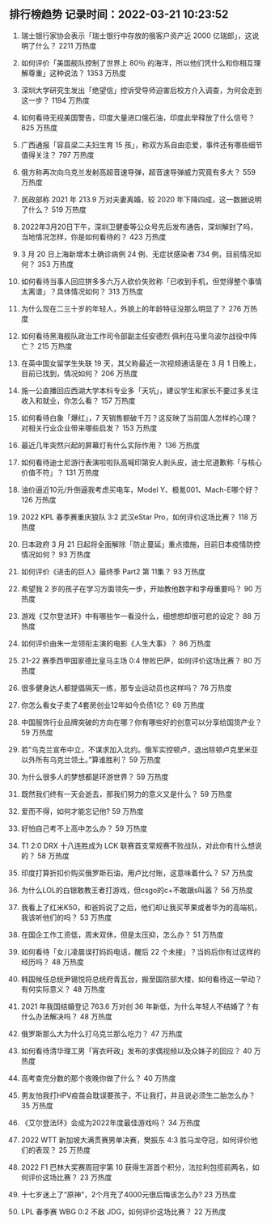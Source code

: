 
## 排行榜趋势 记录时间：2022-03-21 10:23:52
  
  1. 瑞士银行家协会表示「瑞士银行中存放的俄客户资产近 2000 亿瑞郎」，这说明了什么？ 2211 万热度
    
  2. 如何评价「美国舰队控制了世界上 80％ 的海洋，所以他们凭什么和你相互理解尊重」这种说法？ 1353 万热度
    
  3. 深圳大学研究生发出「绝望信」控诉受导师迫害后校方介入调查，为何会走到这一步？ 1194 万热度
    
  4. 如何看待无视美国警告，印度大量进口俄石油，印度此举释放了什么信号？ 825 万热度
    
  5. 广西通报「容县梁二夫妇生育 15 孩」，称双方系自由恋爱，事件还有哪些细节值得关注？ 797 万热度
    
  6. 俄方称再次向乌克兰发射高超音速导弹，超音速导弹威力究竟有多大？ 559 万热度
    
  7. 民政部称 2021 年 213.9 万对夫妻离婚，较 2020 年下降四成，这一数据说明了什么？ 519 万热度
    
  8. 2022年3月20日下午，深圳卫健委等公众号先后发布通告，深圳解封了吗，当地情况怎样，你是如何看待的？ 423 万热度
    
  9. 3 月 20 日上海新增本土确诊病例 24 例、无症状感染者 734 例，目前情况如何？ 353 万热度
    
  10. 如何看待当事人回应拼多多六万人砍价失败称「已收到手机，但觉得整个事情太离谱」？具体情况如何？ 313 万热度
    
  11. 为什么现在二三十岁的年轻人，外貌上的年龄特征没那么明显了？ 276 万热度
    
  12. 如何看待黑海舰队政治工作司令部副主任安德烈·佩利在马里乌波尔战役中阵亡？ 215 万热度
    
  13. 在英中国女留学生失联 19 天，其父称最近一次视频通话是在 3 月 1 日晚上，目前已找到，情况如何？ 206 万热度
    
  14. 施一公直播回应西湖大学本科专业多「天坑」，建议学生和家长不要过多关注收入和就业，你怎么看？ 157 万热度
    
  15. 如何看待白象「爆红」，7 天销售额破千万？这反映了当前国人怎样的心理？对相关行业企业带来哪些启发？ 153 万热度
    
  16. 最近几年突然兴起的屏幕灯有什么实际作用？ 136 万热度
    
  17. 如何看待迪士尼游行表演啦啦队高喊印第安人剥头皮，迪士尼道歉称「与核心价值不符」？ 131 万热度
    
  18. 油价逼近10元/升倒逼我考虑买电车，Model Y、极氪001、Mach-E哪个好？ 126 万热度
    
  19. 2022 KPL 春季赛重庆狼队 3:2 武汉eStar Pro，如何评价这场比赛？ 118 万热度
    
  20. 日本政府 3 月 21 日起将全面解除「防止蔓延」重点措施，目前日本疫情防控情况如何？ 93 万热度
    
  21. 如何评价《进击的巨人》最终季 Part2 第 11集？ 93 万热度
    
  22. 希望我 2 岁的孩子在学习方面领先一步，开始教他数字和字母重要吗？ 90 万热度
    
  23. 游戏《艾尔登法环》中有哪些乍一看没什么，细想想却很可悲的设定？ 88 万热度
    
  24. 如何评价由朱一龙领衔主演的电影《人生大事》？ 86 万热度
    
  25. 21-22 赛季西甲国家德比皇马主场 0:4 惨败巴萨，如何评价这场比赛？ 80 万热度
    
  26. 很多健身达人都提倡隔天一练，那专业运动员也这样吗？ 76 万热度
    
  27. 你怎么看女子卖了4套房创业12年如今负债1亿？ 69 万热度
    
  28. 中国服饰行业品牌突破的方向在哪？你有哪些好的创意可以分享给国货产业？ 59 万热度
    
  29. 若“乌克兰宣布中立，不谋求加入北约。俄军实控顿卢，退出除顿卢克里米亚以外所有乌克兰领土。”算谁胜利？ 59 万热度
    
  30. 为什么很多人的梦想都是环游世界？ 59 万热度
    
  31. 既然我们终有一天会逝去，那我们努力的意义又是什么？ 59 万热度
    
  32. 爱而不得，如何才能忘记他? 59 万热度
    
  33. 好怕自己考不上高中怎么办？ 59 万热度
    
  34. T1 2:0 DRX 十八连胜成为 LCK 联赛首支常规赛不败战队，对此你有什么想说的？ 58 万热度
    
  35. 印度打算折扣价购买俄罗斯石油，用卢比付账，这意味着什么？ 57 万热度
    
  36. 为什么LOL的白银敢教王者打游戏，但csgo的c+不敢跟s叫嚣？ 56 万热度
    
  37. 我看上了红米K50，和爸妈说了之后，他们却让我买苹果或者华为的高端机，我该听他们的吗？ 53 万热度
    
  38. 在国企工作工资低，周末双休，但是太压抑，怎么办？ 51 万热度
    
  39. 如何看待「女儿凌晨误打妈妈电话，醒后 22 个未接」？当妈后你有过这样的经历吗？ 48 万热度
    
  40. 韩国候任总统尹锡悦将总统府青瓦台，搬至国防部大楼，如何看待这一举动？有何实际意义？ 48 万热度
    
  41. 2021 年我国结婚登记 763.6 万对创 36 年新低，为什么年轻人不结婚了？有什么办法解决吗？ 48 万热度
    
  42. 俄罗斯那么大为什么打乌克兰那么吃力？ 47 万热度
    
  43. 如何看待清华理工男「宵衣旰政」发布的求偶视频以及众妹子的回应？ 40 万热度
    
  44. 高考查完分数的那个夜晚你做了什么？ 40 万热度
    
  45. 男友怕我打HPV疫苗会耽误要孩子，不让我打，并且说必须生二胎怎么办？ 35 万热度
    
  46. 《艾尔登法环》会成为2022年度最佳游戏吗？ 34 万热度
    
  47. 2022 WTT 新加坡大满贯赛男单决赛，樊振东 4:3 胜马龙夺冠，如何评价他们的表现？ 25 万热度
    
  48. 2022 F1 巴林大奖赛周冠宇第 10 获得生涯首个积分，法拉利包揽前两名，如何评价这场比赛？ 23 万热度
    
  49. 十七岁迷上了“原神”，2个月充了4000元很后悔该怎么办? 23 万热度
    
  50. LPL 春季赛 WBG 0:2 不敌 JDG，如何评价这场比赛？ 22 万热度
    